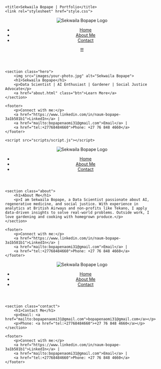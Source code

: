 
    <title>Sekwaila Bopape | Portfolio</title>
    <link rel="stylesheet" href="style.css">
</head>
<body>
    <header>
        <nav>
            <div class="logo">
                <img src="images/logo.png" alt="Sekwaila Bopape Logo">
            </div>
            <ul class="nav-links">
                <li><a href="index.html">Home</a></li>
                <li><a href="about.html">About Me</a></li>
                <li><a href="contact.html">Contact</a></li>
            </ul>
            <div class="menu-toggle" onclick="toggleMenu()">☰</div>
        </nav>
    </header>

    <section class="hero">
        <img src="images/your-photo.jpg" alt="Sekwaila Bopape">
        <h1>Sekwaila Bopape</h1>
        <p>Data Scientist | AI Enthusiast | Gardener | Social Justice Advocate</p>
        <a href="about.html" class="btn">Learn More</a>
    </section>

    <footer>
        <p>Connect with me:</p>
        <a href="https://www.linkedin.com/in/naum-bopape-3a1b581b1">LinkedIn</a> | 
        <a href="mailto:bopapenaomi31@gmail.com">Email</a> | 
        <a href="tel:+27768484660">Phone: +27 76 848 4660</a>
    </footer>

    <script src="scripts/script.js"></script>
</body>
</html>

<!DOCTYPE html>
<html lang="en">
<head>
    <meta charset="UTF-8">
    <meta name="viewport" content="width=device-width, initial-scale=1.0">
    <title>About Me | Sekwaila Bopape</title>
    <link rel="stylesheet" href="style.css">
</head>
<body>
    <header>
        <nav>
            <div class="logo">
                <img src="images/logo.png" alt="Sekwaila Bopape Logo">
            </div>
            <ul class="nav-links">
                <li><a href="index.html">Home</a></li>
                <li><a href="about.html">About Me</a></li>
                <li><a href="contact.html">Contact</a></li>
            </ul>
        </nav>
    </header>

    <section class="about">
        <h1>About Me</h1>
        <p>I am Sekwaila Bopape, a Data Scientist passionate about AI, regenerative medicine, and social justice. With experience in analytics at British Airways and non-profits like Tekano, I apply data-driven insights to solve real-world problems. Outside work, I love gardening and cooking with homegrown produce.</p>
    </section>

    <footer>
        <p>Connect with me:</p>
        <a href="https://www.linkedin.com/in/naum-bopape-3a1b581b1">LinkedIn</a> | 
        <a href="mailto:bopapenaomi31@gmail.com">Email</a> | 
        <a href="tel:+27768484660">Phone: +27 76 848 4660</a>
    </footer>
</body>
</html>

<!DOCTYPE html>
<html lang="en">
<head>
    <meta charset="UTF-8">
    <meta name="viewport" content="width=device-width, initial-scale=1.0">
    <title>Contact | Sekwaila Bopape</title>
    <link rel="stylesheet" href="style.css">
</head>
<body>
    <header>
        <nav>
            <div class="logo">
                <img src="images/logo.png" alt="Sekwaila Bopape Logo">
            </div>
            <ul class="nav-links">
                <li><a href="index.html">Home</a></li>
                <li><a href="about.html">About Me</a></li>
                <li><a href="contact.html">Contact</a></li>
            </ul>
        </nav>
    </header>

    <section class="contact">
        <h1>Contact Me</h1>
        <p>Email: <a href="mailto:bopapenaomi31@gmail.com">bopapenaomi31@gmail.com</a></p>
        <p>Phone: <a href="tel:+27768484660">+27 76 848 4660</a></p>
    </section>

    <footer>
        <p>Connect with me:</p>
        <a href="https://www.linkedin.com/in/naum-bopape-3a1b581b1">LinkedIn</a> | 
        <a href="mailto:bopapenaomi31@gmail.com">Email</a> | 
        <a href="tel:+27768484660">Phone: +27 76 848 4660</a>
    </footer>

